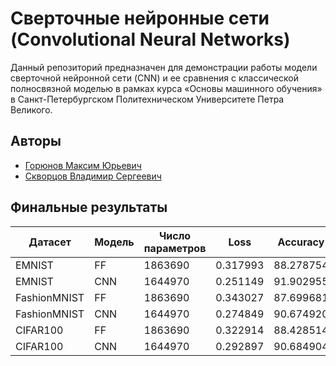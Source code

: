 # Сверточные нейронные сети (Convolutional Neural Networks)

Данный репозиторий предназначен для демонстрации работы модели сверточной
нейронной сети (CNN) и ее сравнения с классической полносвязной моделью
в рамках курса «Основы машинного обучения»
в Санкт-Петербургском Политехническом Университете Петра Великого.

## Авторы
- [Горюнов Максим Юрьевич](https://github.com/MaxGoryunov)
- [Скворцов Владимир Сергеевич](https://github.com/vladimir-skvortsov)

## Финальные результаты
| Датасет      | Модель | Число параметров | Loss     | Accuracy  |
| ------------ | ------ | ---------------- | -------- | --------- |
| EMNIST       | FF     | 1863690          | 0.317993 | 88.278754 |
| EMNIST       | CNN    | 1644970          | 0.251149 | 91.902955 |
| FashionMNIST | FF     | 1863690          | 0.343027 | 87.699681 |
| FashionMNIST | CNN    | 1644970          | 0.274849 | 90.674920 |
| CIFAR100     | FF     | 1863690          | 0.322914 | 88.428514 |
| CIFAR100     | CNN    | 1644970          | 0.292897 | 90.684904 |
